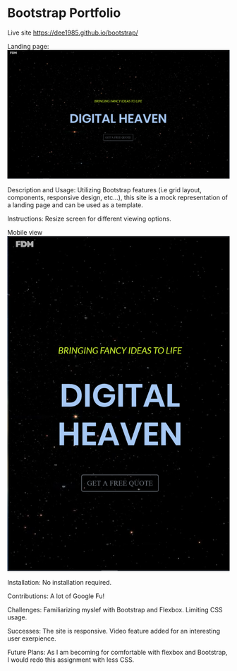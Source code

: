 # Bootstrap Portfolio

Live site <https://dee1985.github.io/bootstrap/>

Landing page: ![screen clip of home screen](assets/img/larger.png)

Description and Usage: Utilizing Bootstrap features (i.e grid layout, components, responsive design, etc...), this site is a mock representation of a landing page and can be used as a template.

Instructions: Resize screen for different viewing options.

Mobile view ![screen clip](assets/img/mobile2.png)

Installation: No installation required.

Contributions: A lot of Google Fu!

Challenges: Familiarizing myslef with Bootstrap and Flexbox. Limiting CSS usage.

Successes: The site is responsive. Video feature added for an interesting user exerpience.

Future Plans: As I am becoming for comfortable with flexbox and Bootstrap, I would redo this assignment with less CSS.

